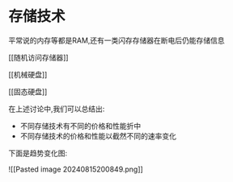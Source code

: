 # 存储技术

平常说的内存等都是RAM,还有一类闪存存储器在断电后仍能存储信息

[[随机访问存储器]]

[[机械硬盘]]

[[固态硬盘]]

在上述讨论中,我们可以总结出:
- 不同存储技术有不同的价格和性能折中
- 不同存储技术的价格和性能以截然不同的速率变化

下面是趋势变化图:

![[Pasted image 20240815200849.png]]

